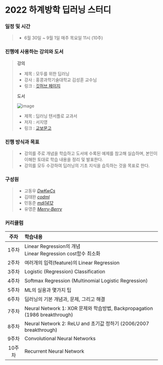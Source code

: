 # 2022 하계방학 딥러닝 스터디

### 일정 및 시간
  > * 6월 30일 ~ 9월 1일 매주 목요일 11시 (10주)

### 진행에 사용하는 강의와 도서
  > **강의** <br>
  > * 제목 : 모두를 위한 딥러닝 <br>
  > * 강사 : 홍콩과학기술대학교 김성훈 교수님 <br>
  > * 링크 : [깃허브 페이지](https://hunkim.github.io/ml/ "hunkim.github.io")
  >
  > **도서** <br>
  > 
  > ![image](https://user-images.githubusercontent.com/55453184/175893522-68ff3e2b-ef6a-44c5-8ceb-52939f652458.png) <br>
  > * 제목 : 딥러닝 텐서플로 교과서 <br>
  > * 저자 : 서지영 <br>
  > * 링크 : [교보문고](http://www.kyobobook.co.kr/product/detailViewKor.laf?ejkGb=KOR&mallGb=KOR&barcode=9791165215477&orderClick=LEa&Kc= "kyobo") <br>

### 진행 방식과 목표
  > * 강의를 주로 개념을 학습하고 도서에 수록된 예제를 참고해 실습하며, 본인이 이해한 토대로 학습 내용을 정리 및 발표한다. <br>
  > * 강의를 모두 수강하여 딥러닝의 기초 지식을 습득하는 것을 목표로 한다.

### 구성원
  > * 고동우 _[DwKwCs](https://github.com/DwKwCs)_
  > * 김태완 _[codml](https://github.com/codml)_
  > * 민동준 _[mdj1412](https://github.com/mdj1412)_
  > * 유영준 _[Merry-Berry](https://github.com/Merry-Berry)_

### 커리큘럼
주차|학습내용
:---:|:---
1주차|Linear Regression의 개념<br>Linear Regression cost함수 최소화
2주차|여러개의 입력(feature)의 Linear Regression
3주차|Logistic (Regression) Classification
4주차|Softmax Regression (Multinomial Logistic Regression)
5주차|ML의 실용과 몇가지 팁
6주차|딥러닝의 기본 개념과, 문제, 그리고 해결
7주차|Neural Network 1: XOR 문제와 학습방법, Backpropagation (1986 breakthrough)
8주차|Neural Network 2: ReLU and 초기값 정하기 (2006/2007 breakthrough)
9주차|Convolutional Neural Networks
10주차|Recurrent Neural Network
